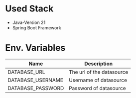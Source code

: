 # Used Stack

 - Java-Version 21
 - Spring Boot Framework

# Env. Variables

| Name              | Description               |
|-------------------|---------------------------|
| DATABASE_URL      | The url of the datasource |
| DATABASE_USERNAME | Username of datasource    |
| DATABASE_PASSWORD | Password of datasource    |